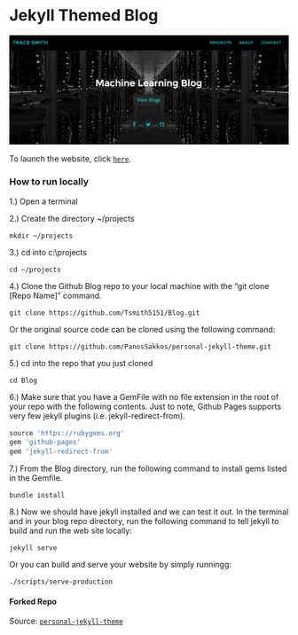 # Jekyll Themed Blog 


![img](/img/mainpage.png)




To launch the website, click [`here`](https://tsmith5151.github.io/Blog/).

### How to run locally

1.) Open a terminal

2.)  Create the directory ~/projects
``` 
mkdir ~/projects
```
3.) cd into c:\projects
```
cd ~/projects
```
4.) Clone the Github Blog repo to your local machine with the “git clone [Repo Name]” command. 

```
git clone https://github.com/Tsmith5151/Blog.git
```

Or the original source code can be cloned using the following command:

```
git clone https://github.com/PanosSakkos/personal-jekyll-theme.git
```

5.) cd into the repo that you just cloned
```
cd Blog
```

6.) Make sure that you have a GemFile with no file extension in the root of your repo with the following contents. Just to note, Github Pages supports very few jekyll plugins (i.e. jekyll-redirect-from).

```python
source 'https://rubygems.org'
gem 'github-pages'
gem 'jekyll-redirect-from'
```

7.) From the Blog directory, run the following command to install gems listed in the Gemfile.

```
bundle install
```
8.) Now we should have jekyll installed and we can test it out. In the terminal and in your blog repo directory, run the following command to tell jekyll to build and run the web site locally:

```
jekyll serve
````

Or you can build and serve your website by simply runningg:

````
./scripts/serve-production
````

#### Forked Repo

Source: [`personal-jekyll-theme`](https://github.com/PanosSakkos/personal-jekyll-theme)

